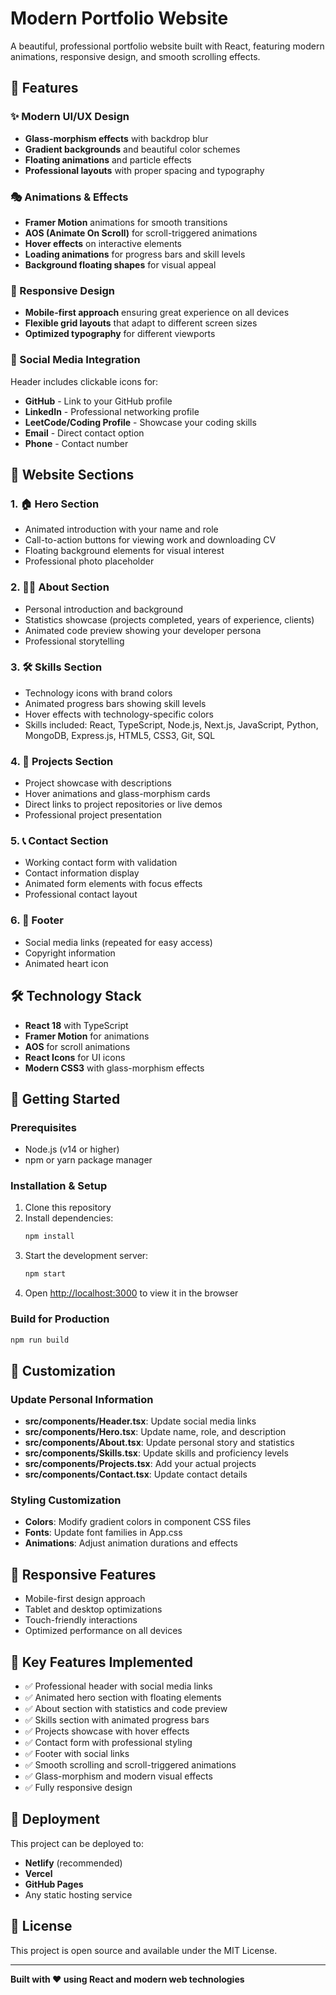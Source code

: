 # Modern Portfolio Website

A beautiful, professional portfolio website built with React, featuring modern animations, responsive design, and smooth scrolling effects.

## 🚀 Features

### ✨ Modern UI/UX Design
- **Glass-morphism effects** with backdrop blur
- **Gradient backgrounds** and beautiful color schemes
- **Floating animations** and particle effects
- **Professional layouts** with proper spacing and typography

### 🎭 Animations & Effects
- **Framer Motion** animations for smooth transitions
- **AOS (Animate On Scroll)** for scroll-triggered animations
- **Hover effects** on interactive elements
- **Loading animations** for progress bars and skill levels
- **Background floating shapes** for visual appeal

### 📱 Responsive Design
- **Mobile-first approach** ensuring great experience on all devices
- **Flexible grid layouts** that adapt to different screen sizes
- **Optimized typography** for different viewports

### 🔗 Social Media Integration
Header includes clickable icons for:
- **GitHub** - Link to your GitHub profile
- **LinkedIn** - Professional networking profile
- **LeetCode/Coding Profile** - Showcase your coding skills
- **Email** - Direct contact option
- **Phone** - Contact number

## 📄 Website Sections

### 1. 🏠 Hero Section
- Animated introduction with your name and role
- Call-to-action buttons for viewing work and downloading CV
- Floating background elements for visual interest
- Professional photo placeholder

### 2. 👨‍💻 About Section
- Personal introduction and background
- Statistics showcase (projects completed, years of experience, clients)
- Animated code preview showing your developer persona
- Professional storytelling

### 3. 🛠️ Skills Section
- Technology icons with brand colors
- Animated progress bars showing skill levels
- Hover effects with technology-specific colors
- Skills included: React, TypeScript, Node.js, Next.js, JavaScript, Python, MongoDB, Express.js, HTML5, CSS3, Git, SQL

### 4. 💼 Projects Section
- Project showcase with descriptions
- Hover animations and glass-morphism cards
- Direct links to project repositories or live demos
- Professional project presentation

### 5. 📞 Contact Section
- Working contact form with validation
- Contact information display
- Animated form elements with focus effects
- Professional contact layout

### 6. 🔗 Footer
- Social media links (repeated for easy access)
- Copyright information
- Animated heart icon

## 🛠️ Technology Stack

- **React 18** with TypeScript
- **Framer Motion** for animations
- **AOS** for scroll animations
- **React Icons** for UI icons
- **Modern CSS3** with glass-morphism effects

## 🚀 Getting Started

### Prerequisites
- Node.js (v14 or higher)
- npm or yarn package manager

### Installation & Setup
1. Clone this repository
2. Install dependencies:
   ```bash
   npm install
   ```
3. Start the development server:
   ```bash
   npm start
   ```
4. Open [http://localhost:3000](http://localhost:3000) to view it in the browser

### Build for Production
```bash
npm run build
```

## 🎨 Customization

### Update Personal Information
- **src/components/Header.tsx**: Update social media links
- **src/components/Hero.tsx**: Update name, role, and description
- **src/components/About.tsx**: Update personal story and statistics
- **src/components/Skills.tsx**: Update skills and proficiency levels
- **src/components/Projects.tsx**: Add your actual projects
- **src/components/Contact.tsx**: Update contact details

### Styling Customization
- **Colors**: Modify gradient colors in component CSS files
- **Fonts**: Update font families in App.css
- **Animations**: Adjust animation durations and effects

## 📱 Responsive Features
- Mobile-first design approach
- Tablet and desktop optimizations
- Touch-friendly interactions
- Optimized performance on all devices

## 🌟 Key Features Implemented
- ✅ Professional header with social media links
- ✅ Animated hero section with floating elements
- ✅ About section with statistics and code preview
- ✅ Skills section with animated progress bars
- ✅ Projects showcase with hover effects
- ✅ Contact form with professional styling
- ✅ Footer with social links
- ✅ Smooth scrolling and scroll-triggered animations
- ✅ Glass-morphism and modern visual effects
- ✅ Fully responsive design

## 🚀 Deployment
This project can be deployed to:
- **Netlify** (recommended)
- **Vercel**
- **GitHub Pages**
- Any static hosting service

## 📝 License
This project is open source and available under the MIT License.

---

**Built with ❤️ using React and modern web technologies**
